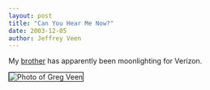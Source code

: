```yaml
--- 
layout: post
title: "Can You Hear Me Now?"
date: 2003-12-05
author: Jeffrey Veen
---
```

My <a href="http://greg.veen.com">brother</a> has apparently been moonlighting for Verizon.

<img alt="Photo of Greg Veen" src="http://www.veen.com/jeff/archives/images/verizongreg_sm.jpg" style="border: solid black 1px;" />
&#8203;